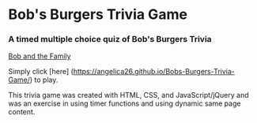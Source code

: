 # Bob's Burgers Trivia Game

### A timed multiple choice quiz of Bob's Burgers Trivia

[Bob and the Family](assets/images/bobandfamily.png)

Simply click [here] (https://angelica26.github.io/Bobs-Burgers-Trivia-Game/) to play.

This trivia game was created with HTML, CSS, and JavaScript/jQuery and was an exercise in using timer functions and using dynamic same page content. 